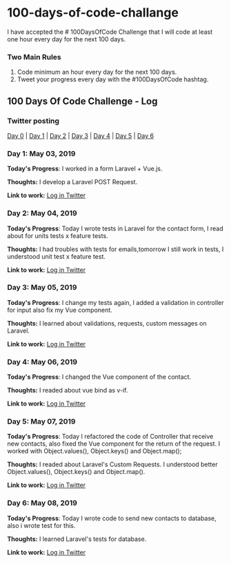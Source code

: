 # 100-days-of-code-challange
I have accepted the # 100DaysOfCode Challenge that I will code at least one hour every day for the next 100 days.

### Two Main Rules
1.  Code minimum an hour every day for the next 100 days.
2.  Tweet your progress every day with the #100DaysOfCode hashtag.

## 100 Days Of Code Challenge - Log

### Twitter posting
[Day 0](https://twitter.com/FabioVanderlei/status/1124179851311747072?s=20) | [Day 1](https://twitter.com/FabioVanderlei/status/1124180160008396800?s=20) | [Day 2](https://twitter.com/FabioVanderlei/status/1124560571930693632?s=20) | [Day 3](https://twitter.com/FabioVanderlei/status/1125133091943649281) | [Day 4](https://twitter.com/FabioVanderlei/status/1125592935133630465) | [Day 5](https://twitter.com/FabioVanderlei/status/1125804781421912065) | [Day 6](https://twitter.com/FabioVanderlei/status/1126225947752005635) 


### Day 1: May 03, 2019
**Today's Progress**: I worked in a form Laravel + Vue.js.

**Thoughts:** I develop a Laravel POST Request.

**Link to work:** [Log in Twitter](https://twitter.com/FabioVanderlei/status/1124180160008396800?s=20)
 
### Day 2: May 04, 2019
**Today's Progress**: Today I wrote tests in Laravel for the contact form, I read about for units tests x feature tests.

**Thoughts:** I had troubles with tests for emails,tomorrow I still work in tests, I understood unit test x feature test.

**Link to work:** [Log in Twitter](https://twitter.com/FabioVanderlei/status/1124560571930693632?s=20)

### Day 3: May 05, 2019
**Today's Progress**: I change my tests again, I added a validation in controller for input also fix my Vue component.

**Thoughts:** I learned about validations, requests, custom messages on Laravel.

**Link to work:** [Log in Twitter](https://twitter.com/FabioVanderlei/status/1125133091943649281)

### Day 4: May 06, 2019
**Today's Progress**: I changed the Vue component of the contact.

**Thoughts:** I readed about vue bind as v-if.

**Link to work:** [Log in Twitter](https://twitter.com/FabioVanderlei/status/1125592935133630465)

### Day 5: May 07, 2019
**Today's Progress**: Today I refactored the code of Controller that receive new contacts, also fixed the Vue component for the return of the request. I worked with Object.values(), Object.keys() and Object.map();

**Thoughts:** I readed about Laravel's Custom Requests. I understood better Object.values(), Object.keys() and Object.map().

**Link to work:** [Log in Twitter](https://twitter.com/FabioVanderlei/status/1125804781421912065)

### Day 6: May 08, 2019
**Today's Progress**: Today I wrote code to send new contacts to database, also i wrote test for this.

**Thoughts:** I learned Laravel's tests for database.

**Link to work:** [Log in Twitter](https://twitter.com/FabioVanderlei/status/1126225947752005635)